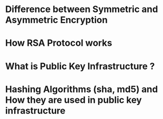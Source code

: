 # Difference between Symmetric and Asymmetric Encryption

# How RSA Protocol works

# What is Public Key Infrastructure ?

# Hashing Algorithms (sha, md5) and How they are used in public key infrastructure
